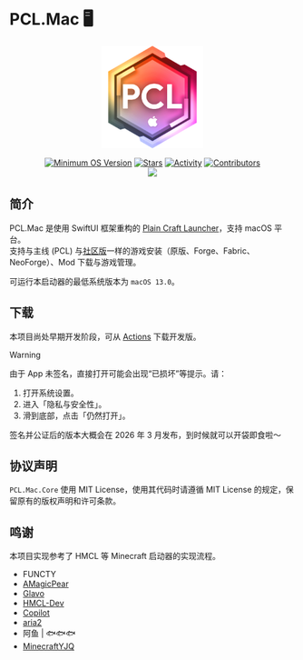 # PCL.Mac 🖥️

<div align="center">
  <img alt="Logo" src="/.github/assets/icon.png" width="180">

  [![Minimum OS Version](https://img.shields.io/badge/macOS-13.0+-81AD18)](https://developer.apple.com/macos/)
  [![Stars](https://img.shields.io/github/stars/CeciliaStudio/PCL.Mac?style=flat)](https://github.com/CeciliaStudio/PCL.Mac/stargazers)
  [![Activity](https://img.shields.io/github/commit-activity/y/CeciliaStudio/PCL.Mac?color=FF6C57)](https://github.com/CeciliaStudio/PCL.Mac/pulse)
  [![Contributors](https://img.shields.io/github/contributors/CeciliaStudio/PCL.Mac)](https://github.com/CeciliaStudio/PCL.Mac/graphs/contributors)
  <br>
  [![](https://hits.zkitefly.eu.org/?tag=https://github.com/CeciliaStudio/PCL.Mac)](https://hits.zkitefly.eu.org/?tag=https://github.com/CeciliaStudio/PCL.Mac&web=true)
</div>

## 简介

PCL.Mac 是使用 SwiftUI 框架重构的 [Plain Craft Launcher](https://github.com/Hex-Dragon/PCL2)，支持 macOS 平台。<br>
支持与主线 (PCL) 与[社区版](https://github.com/PCL-Community/PCL2-CE)一样的游戏安装（原版、Forge、Fabric、NeoForge）、Mod 下载与游戏管理。<br>

可运行本启动器的最低系统版本为 `macOS 13.0`。

## 下载

本项目尚处早期开发阶段，可从 [Actions](https://github.com/CeciliaStudio/PCL.Mac/actions) 下载开发版。

> [!WARNING]
> 由于 App 未签名，直接打开可能会出现“已损坏”等提示。请：
> 1. 打开系统设置。
> 2. 进入「隐私与安全性」。
> 3. 滑到底部，点击「仍然打开」。
> 
> 签名并公证后的版本大概会在 2026 年 3 月发布，到时候就可以开袋即食啦～

## 协议声明
`PCL.Mac.Core` 使用 MIT License，使用其代码时请遵循 MIT License 的规定，保留原有的版权声明和许可条款。

## 鸣谢

本项目实现参考了 HMCL 等 Minecraft 启动器的实现流程。

- FUNCTY
- [AMagicPear](https://github.com/AMagicPear)
- [Glavo](https://github.com/Glavo)
- [HMCL-Dev](https://github.com/HMCL-Dev)
- [Copilot](https://github.com/copilot)
- [aria2](https://github.com/aria2/aria2)
- 阿鱼 | 🐟🐟🐟
- [MinecraftYJQ](https://github.com/MinecraftYJQ)
